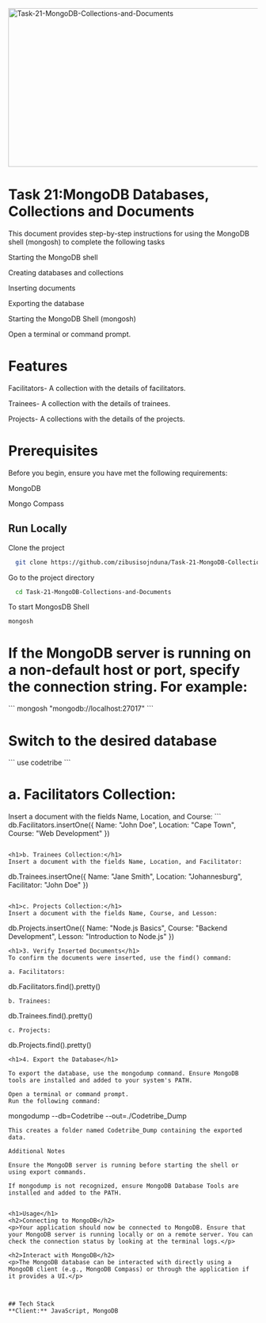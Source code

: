 <img src="https://socialify.git.ci/zibusisojnduna/Task-21-MongoDB-Collections-and-Documents/image?language=1&name=1&owner=1&pattern=Circuit%20Board&stargazers=1&theme=Dark" alt="Task-21-MongoDB-Collections-and-Documents" width="640" height="320" />

<h1>Task 21:MongoDB Databases, Collections and Documents</h1>

<p>This document provides step-by-step instructions for using the MongoDB shell (mongosh) to complete the following tasks

Starting the MongoDB shell

Creating databases and collections

Inserting documents

Exporting the database

Starting the MongoDB Shell (mongosh)

Open a terminal or command prompt.</p>

<h1>Features</h1>
<p>Facilitators- A collection with the details of facilitators.</p>
<p>Trainees- A collection with the details of trainees.</p>
<p>Projects- A collections with the details of the projects.</p>

<h1>Prerequisites</h1>
<p>Before you begin, ensure you have met the following requirements:</p>

<p>MongoDB</p>

<p>Mongo Compass</p>

## Run Locally
Clone the project
```bash
  git clone https://github.com/zibusisojnduna/Task-21-MongoDB-Collections-and-Documents
```
Go to the project directory
```bash
  cd Task-21-MongoDB-Collections-and-Documents
```

To start MongosDB Shell
```
mongosh
```

<h1>If the MongoDB server is running on a non-default host or port, specify the connection string. For example:</h1>
```
mongosh "mongodb://localhost:27017"
```

<h1>Switch to the desired database</h1>
```
use codetribe
```

<h1>a. Facilitators Collection:</h1>
Insert a document with the fields Name, Location, and Course:
```
db.Facilitators.insertOne({
  Name: "John Doe",
  Location: "Cape Town",
  Course: "Web Development"
})

```

<h1>b. Trainees Collection:</h1>
Insert a document with the fields Name, Location, and Facilitator:
```
db.Trainees.insertOne({
  Name: "Jane Smith",
  Location: "Johannesburg",
  Facilitator: "John Doe"
})
```

<h1>c. Projects Collection:</h1>
Insert a document with the fields Name, Course, and Lesson:
```
db.Projects.insertOne({
  Name: "Node.js Basics",
  Course: "Backend Development",
  Lesson: "Introduction to Node.js"
})
```
<h1>3. Verify Inserted Documents</h1>
To confirm the documents were inserted, use the find() command:

a. Facilitators:
```
db.Facilitators.find().pretty()
```
b. Trainees:
```
db.Trainees.find().pretty()
```
c. Projects:
```
db.Projects.find().pretty()
```
<h1>4. Export the Database</h1>

To export the database, use the mongodump command. Ensure MongoDB tools are installed and added to your system's PATH.

Open a terminal or command prompt.
Run the following command:
```
mongodump --db=Codetribe --out=./Codetribe_Dump
```
This creates a folder named Codetribe_Dump containing the exported data.

Additional Notes

Ensure the MongoDB server is running before starting the shell or using export commands.

If mongodump is not recognized, ensure MongoDB Database Tools are installed and added to the PATH.


<h1>Usage</h1>
<h2>Connecting to MongoDB</h2>
<p>Your application should now be connected to MongoDB. Ensure that your MongoDB server is running locally or on a remote server. You can check the connection status by looking at the terminal logs.</p>

<h2>Interact with MongoDB</h2>
<p>The MongoDB database can be interacted with directly using a MongoDB client (e.g., MongoDB Compass) or through the application if it provides a UI.</p>



## Tech Stack
**Client:** JavaScript, MongoDB
